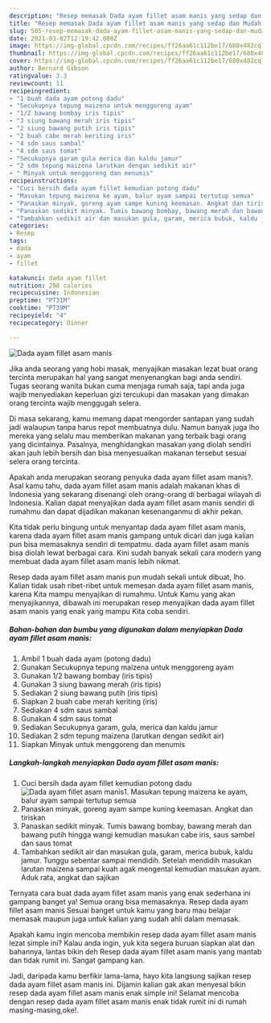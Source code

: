 ```yaml
---
description: "Resep memasak Dada ayam fillet asam manis yang sedap dan Mudah Dibuat"
title: "Resep memasak Dada ayam fillet asam manis yang sedap dan Mudah Dibuat"
slug: 505-resep-memasak-dada-ayam-fillet-asam-manis-yang-sedap-dan-mudah-dibuat
date: 2021-03-02T12:19:42.080Z
image: https://img-global.cpcdn.com/recipes/ff26aa61c112be17/680x482cq70/dada-ayam-fillet-asam-manis-foto-resep-utama.jpg
thumbnail: https://img-global.cpcdn.com/recipes/ff26aa61c112be17/680x482cq70/dada-ayam-fillet-asam-manis-foto-resep-utama.jpg
cover: https://img-global.cpcdn.com/recipes/ff26aa61c112be17/680x482cq70/dada-ayam-fillet-asam-manis-foto-resep-utama.jpg
author: Bernard Gibson
ratingvalue: 3.3
reviewcount: 11
recipeingredient:
- "1 buah dada ayam potong dadu"
- "Secukupnya tepung maizena untuk menggoreng ayam"
- "1/2 bawang bombay iris tipis"
- "3 siung bawang merah iris tipis"
- "2 siung bawang putih iris tipis"
- "2 buah cabe merah keriting iris"
- "4 sdm saus sambal"
- "4 sdm saus tomat"
- "Secukupnya garam gula merica dan kaldu jamur"
- "2 sdm tepung maizena larutkan dengan sedikit air"
- " Minyak untuk menggoreng dan menumis"
recipeinstructions:
- "Cuci bersih dada ayam fillet kemudian potong dadu"
- "Masukan tepung maizena ke ayam, balur ayam sampai tertutup semua"
- "Panaskan minyak, goreng ayam sampe kuning keemasan. Angkat dan tiriskan"
- "Panaskan sedikit minyak. Tumis bawang bombay, bawang merah dan bawang putih hingga wangi kemudian masukan cabe iris, saus sambel dan saus tomat"
- "Tambahkan sedikit air dan masukan gula, garam, merica bubuk, kaldu jamur. Tunggu sebentar sampai mendidih. Setelah mendidih masukan larutan maizena sampai kuah agak mengental kemudian masukan ayam. Aduk rata, angkat dan sajikan"
categories:
- Resep
tags:
- dada
- ayam
- fillet

katakunci: dada ayam fillet 
nutrition: 298 calories
recipecuisine: Indonesian
preptime: "PT31M"
cooktime: "PT39M"
recipeyield: "4"
recipecategory: Dinner

---
```



![Dada ayam fillet asam manis](https://img-global.cpcdn.com/recipes/ff26aa61c112be17/680x482cq70/dada-ayam-fillet-asam-manis-foto-resep-utama.jpg)

Jika anda seorang yang hobi masak, menyajikan masakan lezat buat orang tercinta merupakan hal yang sangat menyenangkan bagi anda sendiri. Tugas seorang  wanita bukan cuma menjaga rumah saja, tapi anda juga wajib menyediakan keperluan gizi tercukupi dan masakan yang dimakan orang tercinta wajib menggugah selera.

Di masa  sekarang, kamu memang dapat mengorder santapan yang sudah jadi walaupun tanpa harus repot membuatnya dulu. Namun banyak juga lho mereka yang selalu mau memberikan makanan yang terbaik bagi orang yang dicintainya. Pasalnya, menghidangkan masakan yang diolah sendiri akan jauh lebih bersih dan bisa menyesuaikan makanan tersebut sesuai selera orang tercinta. 



Apakah anda merupakan seorang penyuka dada ayam fillet asam manis?. Asal kamu tahu, dada ayam fillet asam manis adalah makanan khas di Indonesia yang sekarang disenangi oleh orang-orang di berbagai wilayah di Indonesia. Kalian dapat menyajikan dada ayam fillet asam manis sendiri di rumahmu dan dapat dijadikan makanan kesenanganmu di akhir pekan.

Kita tidak perlu bingung untuk menyantap dada ayam fillet asam manis, karena dada ayam fillet asam manis gampang untuk dicari dan juga kalian pun bisa memasaknya sendiri di tempatmu. dada ayam fillet asam manis bisa diolah lewat berbagai cara. Kini sudah banyak sekali cara modern yang membuat dada ayam fillet asam manis lebih nikmat.

Resep dada ayam fillet asam manis pun mudah sekali untuk dibuat, lho. Kalian tidak usah ribet-ribet untuk memesan dada ayam fillet asam manis, karena Kita mampu menyajikan di rumahmu. Untuk Kamu yang akan menyajikannya, dibawah ini merupakan resep menyajikan dada ayam fillet asam manis yang enak yang mampu Kita coba sendiri.

<!--inarticleads1-->

##### Bahan-bahan dan bumbu yang digunakan dalam menyiapkan Dada ayam fillet asam manis:

1. Ambil 1 buah dada ayam (potong dadu)
1. Gunakan Secukupnya tepung maizena untuk menggoreng ayam
1. Gunakan 1/2 bawang bombay (iris tipis)
1. Gunakan 3 siung bawang merah (iris tipis)
1. Sediakan 2 siung bawang putih (iris tipis)
1. Siapkan 2 buah cabe merah keriting (iris)
1. Sediakan 4 sdm saus sambal
1. Gunakan 4 sdm saus tomat
1. Sediakan Secukupnya garam, gula, merica dan kaldu jamur
1. Sediakan 2 sdm tepung maizena (larutkan dengan sedikit air)
1. Siapkan  Minyak untuk menggoreng dan menumis




<!--inarticleads2-->

##### Langkah-langkah menyiapkan Dada ayam fillet asam manis:

1. Cuci bersih dada ayam fillet kemudian potong dadu
<img src="https://img-global.cpcdn.com/steps/ae3c6b3044bf9e2c/160x128cq70/dada-ayam-fillet-asam-manis-langkah-memasak-1-foto.jpg" alt="Dada ayam fillet asam manis">1. Masukan tepung maizena ke ayam, balur ayam sampai tertutup semua
1. Panaskan minyak, goreng ayam sampe kuning keemasan. Angkat dan tiriskan
1. Panaskan sedikit minyak. Tumis bawang bombay, bawang merah dan bawang putih hingga wangi kemudian masukan cabe iris, saus sambel dan saus tomat
1. Tambahkan sedikit air dan masukan gula, garam, merica bubuk, kaldu jamur. Tunggu sebentar sampai mendidih. Setelah mendidih masukan larutan maizena sampai kuah agak mengental kemudian masukan ayam. Aduk rata, angkat dan sajikan




Ternyata cara buat dada ayam fillet asam manis yang enak sederhana ini gampang banget ya! Semua orang bisa memasaknya. Resep dada ayam fillet asam manis Sesuai banget untuk kamu yang baru mau belajar memasak maupun juga untuk kalian yang sudah ahli dalam memasak.

Apakah kamu ingin mencoba membikin resep dada ayam fillet asam manis lezat simple ini? Kalau anda ingin, yuk kita segera buruan siapkan alat dan bahannya, lantas bikin deh Resep dada ayam fillet asam manis yang mantab dan tidak rumit ini. Sangat gampang kan. 

Jadi, daripada kamu berfikir lama-lama, hayo kita langsung sajikan resep dada ayam fillet asam manis ini. Dijamin kalian gak akan menyesal bikin resep dada ayam fillet asam manis enak simple ini! Selamat mencoba dengan resep dada ayam fillet asam manis enak tidak rumit ini di rumah masing-masing,oke!.

